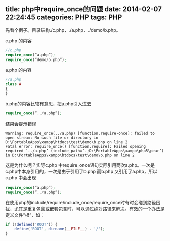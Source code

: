 title: php中require_once的问题
date: 2014-02-07 22:24:45
categories: PHP
tags: PHP
---
先看个例子。目录结构./c.php，./a.php，./demo/b.php。

<!-- more -->

c.php 的内容
```php
//c.php
require_once(“a.php”);
require_once(“demo/b.php”);
```
a.php 的内容
```php
//a.php
class A
{
}
```
b.php的内容比较有意思，把a.php引入进去
```php
require_once(“../a.php”);
```
结果会提示错误
```
Warning: require_once(../a.php) [function.require-once]: failed to open stream: No such file or directory in D:\PortableApps\xampp\htdocs\test\demo\b.php on line 2
Fatal error: require_once() [function.require]: Failed opening required ‘../a.php’ (include_path=’.;D:\PortableApps\xampp\php5\pear’) in D:\PortableApps\xampp\htdocs\test\demo\b.php on line 2
```

这是为什么呢？实际c.php 中require_once语句实际引用两次a.php。一次是c.php中本身引用的，一次是由于引用了b.php 而b.php 又引用了a.php，所以c.php 中会出现
```php
require_once(“a.php”);
require_once(“../a.php”);
```

在使用php的include/require/include_once/require_once时有时会碰到路径困扰，尤其是重复包含或嵌套包含时，可以通过绝对路径来解决。有效的一个办法是定义文件“根”，如：

```php
if (!defined('ROOT')) {
    define('ROOT', dirname(__FILE__) . '/');
}
```
